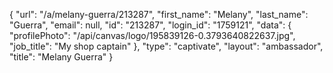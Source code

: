 {
    "url": "\/a\/melany-guerra\/213287",
    "first_name": "Melany",
    "last_name": "Guerra",
    "email": null,
    "id": "213287",
    "login_id": "1759121",
    "data": {
        "profilePhoto": "\/api\/canvas\/logo\/195839126-0.3793640822637.jpg",
        "job_title": "My shop captain"
    },
    "type": "captivate",
    "layout": "ambassador",
    "title": "Melany Guerra"
}
